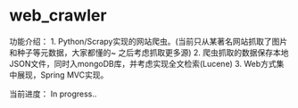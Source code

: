 # web_crawler
功能介绍：
    1.  Python/Scrapy实现的网站爬虫。(当前只从某著名网站抓取了图片和种子等元数据，大家都懂的~ 之后考虑抓取更多源)
    2.  爬虫抓取的数据保存本地JSON文件，同时入mongoDB库，并考虑实现全文检索(Lucene)
    3.  Web方式集中展现，Spring MVC实现。

当前进度：
In progress..
